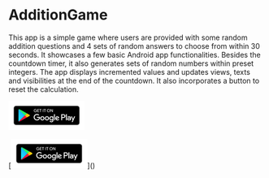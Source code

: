 # AdditionGame

This app is a simple game where users are provided with some random addition questions and 4 sets of random answers to choose from within 30 seconds. It showcases a few basic Android app functionalities. Besides the countdown timer, it also generates sets of random numbers within preset integers. The app displays incremented values and updates views, texts and visibilities at the end of the countdown. It also incorporates a button to reset the calculation.

<a href="https://play.google.com/store/apps/details?id=com.mancng.additiongame&hl=en" target="_blank">
    <img src="resources/google-play-badge150.jpg" />
</a>

[<img src="resources/google-play-badge150.jpg">](<a href="https://play.google.com/store/apps/details?id=com.mancng.additiongame&hl=en" target="_blank"></a>)


<!--[<img src="resources/google-play-badge150.jpg">](https://play.google.com/store/apps/details?id=com.mancng.additiongame&hl=en)-->
 
 